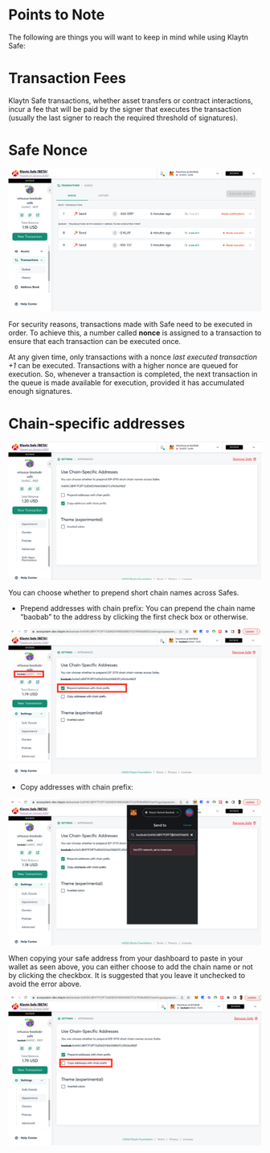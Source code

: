 # Points to Note <a id="Points to Note"></a>

The following are things you will want to keep in mind while using Klaytn Safe:

# Transaction Fees <a id="Transaction Fees"></a>

Klaytn Safe transactions, whether asset transfers or contract interactions, incur a fee that will be paid by the signer that executes the transaction (usually the last signer to reach the required threshold of signatures).

# Safe Nonce <a id="Safe Nonce"></a>

![](../img/klaytn-safe/21_safeNounce.png)

For security reasons, transactions made with Safe need to be executed in order. To achieve this, a number called **nonce** is assigned to a transaction to ensure that each transaction can be executed once.

At any given time, only transactions with a nonce _last executed transaction +1_ can be executed. Transactions with a higher nonce are queued for execution. So, whenever a transaction is completed, the next transaction in the queue is made available for execution, provided it has accumulated enough signatures.

# Chain-specific addresses <a id="Chain-specific addresses"></a>

![](../img/klaytn-safe/22_chainSpec.png)

You can choose whether to prepend short chain names across Safes.

- Prepend addresses with chain prefix: You can prepend the chain name “baobab” to the address by clicking the first check box or otherwise.

![](../img/klaytn-safe/23_acctPrepend.png)

- Copy addresses with chain prefix:

![](../img/klaytn-safe/24_chainAddrError.png)

When copying your safe address from your dashboard to paste in your wallet as seen above, you can either choose to add the chain name or not by clicking the checkbox. It is suggested that you leave it unchecked to avoid the error above.

![](../img/klaytn-safe/25_copyAcctPrepend.png)
